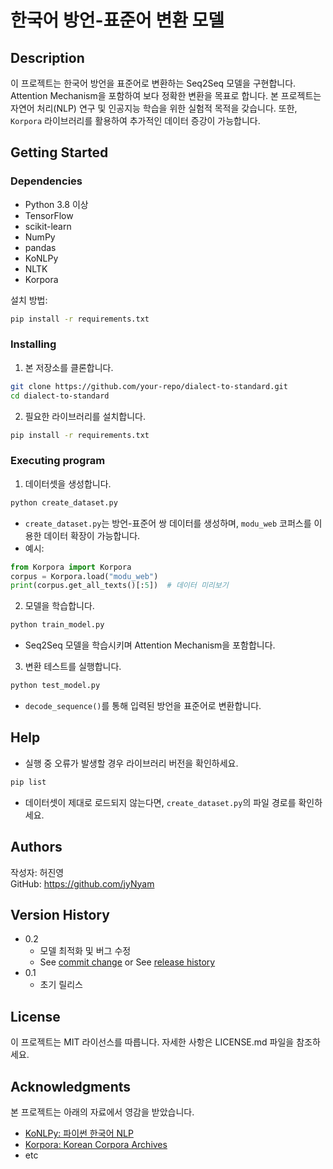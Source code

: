 # 한국어 방언-표준어 변환 모델

## Description
이 프로젝트는 한국어 방언을 표준어로 변환하는 Seq2Seq 모델을 구현합니다. Attention Mechanism을 포함하여 보다 정확한 변환을 목표로 합니다.
본 프로젝트는 자연어 처리(NLP) 연구 및 인공지능 학습을 위한 실험적 목적을 갖습니다. 또한, `Korpora` 라이브러리를 활용하여 추가적인 데이터 증강이 가능합니다.

## Getting Started

### Dependencies
* Python 3.8 이상
* TensorFlow
* scikit-learn
* NumPy
* pandas
* KoNLPy
* NLTK
* Korpora

설치 방법:
```bash
pip install -r requirements.txt
```

### Installing
1. 본 저장소를 클론합니다.
```bash
git clone https://github.com/your-repo/dialect-to-standard.git
cd dialect-to-standard
```
2. 필요한 라이브러리를 설치합니다.
```bash
pip install -r requirements.txt
```

### Executing program
1. 데이터셋을 생성합니다.
```python
python create_dataset.py
```
   - `create_dataset.py`는 방언-표준어 쌍 데이터를 생성하며, `modu_web` 코퍼스를 이용한 데이터 확장이 가능합니다.
   - 예시:
   ```python
   from Korpora import Korpora
   corpus = Korpora.load("modu_web")
   print(corpus.get_all_texts()[:5])  # 데이터 미리보기
   ```

2. 모델을 학습합니다.
```python
python train_model.py
```
   - Seq2Seq 모델을 학습시키며 Attention Mechanism을 포함합니다.

3. 변환 테스트를 실행합니다.
```python
python test_model.py
```
   - `decode_sequence()`를 통해 입력된 방언을 표준어로 변환합니다.

## Help
* 실행 중 오류가 발생할 경우 라이브러리 버전을 확인하세요.
```bash
pip list
```
* 데이터셋이 제대로 로드되지 않는다면, `create_dataset.py`의 파일 경로를 확인하세요.


## Authors
작성자: 허진영  
GitHub: https://github.com/jyNyam

## Version History
* 0.2
    * 모델 최적화 및 버그 수정
    * See [commit change]() or See [release history]()
* 0.1
    * 초기 릴리스

## License
이 프로젝트는 MIT 라이선스를 따릅니다. 자세한 사항은 LICENSE.md 파일을 참조하세요.

## Acknowledgments
본 프로젝트는 아래의 자료에서 영감을 받았습니다.
* [KoNLPy: 파이썬 한국어 NLP](https://konlpy.org/ko/latest/)
* [Korpora: Korean Corpora Archives](https://ko-nlp.github.io/Korpora/)
* etc

